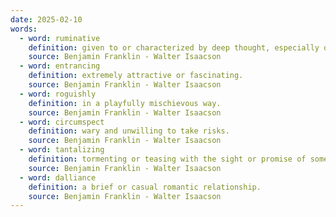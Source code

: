 ```yaml
---
date: 2025-02-10
words:
  - word: ruminative
    definition: given to or characterized by deep thought, especially of a serious or anxious kind.
    source: Benjamin Franklin - Walter Isaacson
  - word: entrancing
    definition: extremely attractive or fascinating.
    source: Benjamin Franklin - Walter Isaacson
  - word: roguishly
    definition: in a playfully mischievous way.
    source: Benjamin Franklin - Walter Isaacson
  - word: circumspect
    definition: wary and unwilling to take risks.
    source: Benjamin Franklin - Walter Isaacson
  - word: tantalizing
    definition: tormenting or teasing with the sight or promise of something unobtainable.
    source: Benjamin Franklin - Walter Isaacson
  - word: dalliance
    definition: a brief or casual romantic relationship.
    source: Benjamin Franklin - Walter Isaacson 
---
```

